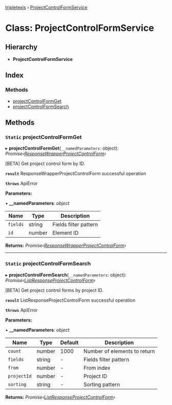 [tripletexjs](../README.md) › [ProjectControlFormService](projectcontrolformservice.md)

# Class: ProjectControlFormService

## Hierarchy

* **ProjectControlFormService**

## Index

### Methods

* [projectControlFormGet](projectcontrolformservice.md#static-projectcontrolformget)
* [projectControlFormSearch](projectcontrolformservice.md#static-projectcontrolformsearch)

## Methods

### `Static` projectControlFormGet

▸ **projectControlFormGet**(`__namedParameters`: object): *Promise‹[ResponseWrapperProjectControlForm](../interfaces/responsewrapperprojectcontrolform.md)›*

[BETA] Get project control form by ID.

**`result`** ResponseWrapperProjectControlForm successful operation

**`throws`** ApiError

**Parameters:**

▪ **__namedParameters**: *object*

Name | Type | Description |
------ | ------ | ------ |
`fields` | string | Fields filter pattern |
`id` | number | Element ID |

**Returns:** *Promise‹[ResponseWrapperProjectControlForm](../interfaces/responsewrapperprojectcontrolform.md)›*

___

### `Static` projectControlFormSearch

▸ **projectControlFormSearch**(`__namedParameters`: object): *Promise‹[ListResponseProjectControlForm](../interfaces/listresponseprojectcontrolform.md)›*

[BETA] Get project control forms by project ID.

**`result`** ListResponseProjectControlForm successful operation

**`throws`** ApiError

**Parameters:**

▪ **__namedParameters**: *object*

Name | Type | Default | Description |
------ | ------ | ------ | ------ |
`count` | number | 1000 | Number of elements to return |
`fields` | string | - | Fields filter pattern |
`from` | number | - | From index |
`projectId` | number | - | Project ID |
`sorting` | string | - | Sorting pattern |

**Returns:** *Promise‹[ListResponseProjectControlForm](../interfaces/listresponseprojectcontrolform.md)›*
